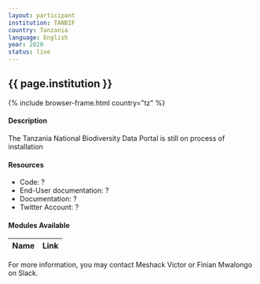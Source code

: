 ```yaml
---
layout: participant
institution: TANBIF
country: Tanzania
language: English
year: 2020
status: live
---
```


## {{ page.institution }}

{% include browser-frame.html country="tz" %}

#### Description 

The Tanzania National Biodiversity Data Portal is still on process of installation

#### Resources

- Code: ?
- End-User documentation:  ?
- Documentation: ?
- Twitter Account: ?

#### Modules Available 

| Name              | Link                                                                       | 
| ------------------|----------------------------------------------------------------------------|


For more information, you may contact Meshack Victor or Finian Mwalongo  on Slack.

